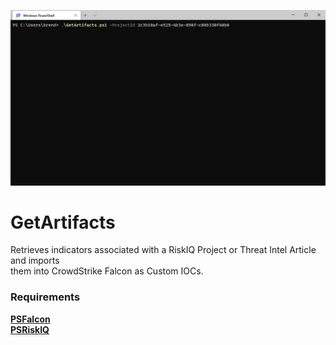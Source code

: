![](GetArtifacts.gif?raw=true)

# GetArtifacts
Retrieves indicators associated with a RiskIQ Project or Threat Intel Article and imports\
them into CrowdStrike Falcon as Custom IOCs.

### Requirements
**[PSFalcon](https://github.com/bk-CS/PSFalcon)**\
**[PSRiskIQ](https://github.com/bkremian/PSRiskIQ)**
